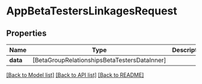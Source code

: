 # AppBetaTestersLinkagesRequest

## Properties
Name | Type | Description | Notes
------------ | ------------- | ------------- | -------------
**data** | [BetaGroupRelationshipsBetaTestersDataInner] |  | 

[[Back to Model list]](../README.md#documentation-for-models) [[Back to API list]](../README.md#documentation-for-api-endpoints) [[Back to README]](../README.md)


